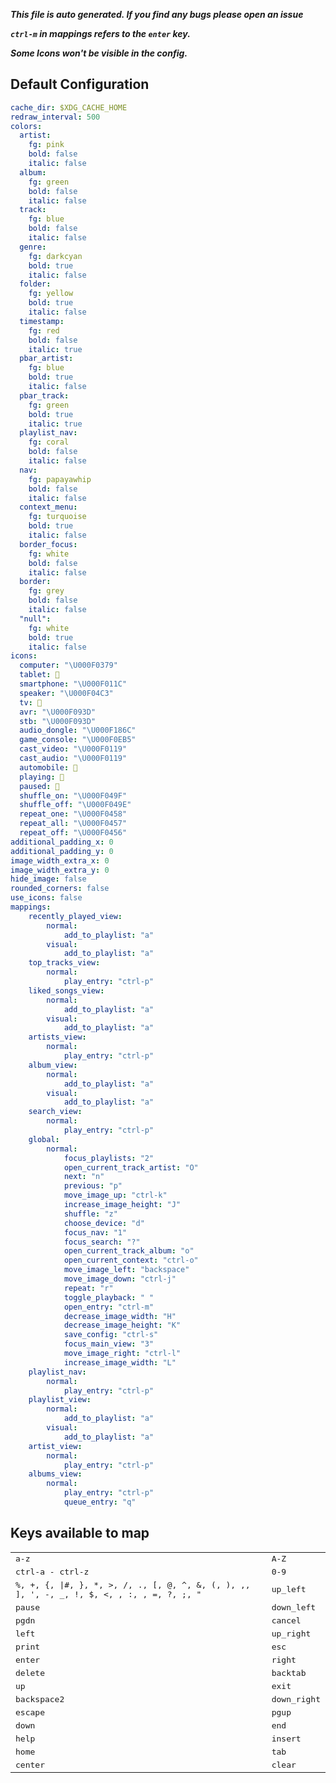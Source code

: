 ***This file is auto generated. If you find any bugs please open an issue***

***`ctrl-m` in mappings refers to the `enter` key.***

***Some Icons won't be visible in the config.***
## Default Configuration
```yml
cache_dir: $XDG_CACHE_HOME
redraw_interval: 500
colors:
  artist:
    fg: pink
    bold: false
    italic: false
  album:
    fg: green
    bold: false
    italic: false
  track:
    fg: blue
    bold: false
    italic: false
  genre:
    fg: darkcyan
    bold: true
    italic: false
  folder:
    fg: yellow
    bold: true
    italic: false
  timestamp:
    fg: red
    bold: false
    italic: true
  pbar_artist:
    fg: blue
    bold: true
    italic: false
  pbar_track:
    fg: green
    bold: true
    italic: true
  playlist_nav:
    fg: coral
    bold: false
    italic: false
  nav:
    fg: papayawhip
    bold: false
    italic: false
  context_menu:
    fg: turquoise
    bold: true
    italic: false
  border_focus:
    fg: white
    bold: false
    italic: false
  border:
    fg: grey
    bold: false
    italic: false
  "null":
    fg: white
    bold: true
    italic: false
icons:
  computer: "\U000F0379"
  tablet: 
  smartphone: "\U000F011C"
  speaker: "\U000F04C3"
  tv: 
  avr: "\U000F093D"
  stb: "\U000F093D"
  audio_dongle: "\U000F186C"
  game_console: "\U000F0EB5"
  cast_video: "\U000F0119"
  cast_audio: "\U000F0119"
  automobile: 
  playing: 
  paused: 
  shuffle_on: "\U000F049F"
  shuffle_off: "\U000F049E"
  repeat_one: "\U000F0458"
  repeat_all: "\U000F0457"
  repeat_off: "\U000F0456"
additional_padding_x: 0
additional_padding_y: 0
image_width_extra_x: 0
image_width_extra_y: 0
hide_image: false
rounded_corners: false
use_icons: false
mappings:
    recently_played_view:
        normal:
            add_to_playlist: "a"
        visual:
            add_to_playlist: "a"
    top_tracks_view:
        normal:
            play_entry: "ctrl-p"
    liked_songs_view:
        normal:
            add_to_playlist: "a"
        visual:
            add_to_playlist: "a"
    artists_view:
        normal:
            play_entry: "ctrl-p"
    album_view:
        normal:
            add_to_playlist: "a"
        visual:
            add_to_playlist: "a"
    search_view:
        normal:
            play_entry: "ctrl-p"
    global:
        normal:
            focus_playlists: "2"
            open_current_track_artist: "O"
            next: "n"
            previous: "p"
            move_image_up: "ctrl-k"
            increase_image_height: "J"
            shuffle: "z"
            choose_device: "d"
            focus_nav: "1"
            focus_search: "?"
            open_current_track_album: "o"
            open_current_context: "ctrl-o"
            move_image_left: "backspace"
            move_image_down: "ctrl-j"
            repeat: "r"
            toggle_playback: " "
            open_entry: "ctrl-m"
            decrease_image_width: "H"
            decrease_image_height: "K"
            save_config: "ctrl-s"
            focus_main_view: "3"
            move_image_right: "ctrl-l"
            increase_image_width: "L"
    playlist_nav:
        normal:
            play_entry: "ctrl-p"
    playlist_view:
        normal:
            add_to_playlist: "a"
        visual:
            add_to_playlist: "a"
    artist_view:
        normal:
            play_entry: "ctrl-p"
    albums_view:
        normal:
            play_entry: "ctrl-p"
            queue_entry: "q"
```
## Keys available to map
|||
|--|--|
| <kbd>a-z</kbd> | <kbd>A-Z</kbd> |
| <kbd>ctrl-a - ctrl-z</kbd> | <kbd>0-9</kbd> |
| <kbd>%, +, {, \|#, }, *, >, /, ., [, @, ^, &, (, ), ,, ], ', -, _, !, $, <, \, :,  , =, ?, ;, "</kbd> | <kbd>up_left</kbd> |
| <kbd>pause</kbd> | <kbd>down_left</kbd> |
| <kbd>pgdn</kbd> | <kbd>cancel</kbd> |
| <kbd>left</kbd> | <kbd>up_right</kbd> |
| <kbd>print</kbd> | <kbd>esc</kbd> |
| <kbd>enter</kbd> | <kbd>right</kbd> |
| <kbd>delete</kbd> | <kbd>backtab</kbd> |
| <kbd>up</kbd> | <kbd>exit</kbd> |
| <kbd>backspace2</kbd> | <kbd>down_right</kbd> |
| <kbd>escape</kbd> | <kbd>pgup</kbd> |
| <kbd>down</kbd> | <kbd>end</kbd> |
| <kbd>help</kbd> | <kbd>insert</kbd> |
| <kbd>home</kbd> | <kbd>tab</kbd> |
| <kbd>center</kbd> | <kbd>clear</kbd> |
